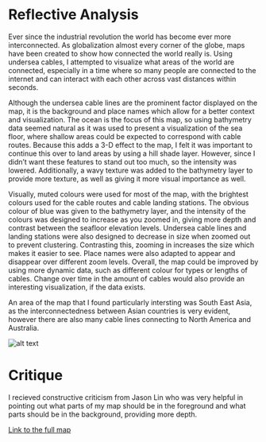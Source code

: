 # Reflective Analysis
Ever since the industrial revolution the world has become ever more interconnected. As globalization almost every corner of the globe, maps have been created to show how connected the world really is. Using undersea cables, I attempted to visualize what areas of the world are connected, especially in a time where so many people are connected to the internet and can interact with each other across vast distances within seconds. 

Although the undersea cable lines are the prominent factor displayed on the map, it is the background and place names which allow for a better context and visualization. The ocean is the focus of this map, so using bathymetry data seemed natural as it was used to present a visualization of the sea floor, where shallow areas could be expected to correspond with cable routes. Because this adds a 3-D effect to the map, I felt it was important to continue this over to land areas by using a hill shade layer. However, since I didn’t want these features to stand out too much, so the intensity was lowered. Additionally, a wavy texture was added to the bathymetry layer to provide more texture, as well as giving it more visual importance as well. 

Visually, muted colours were used for most of the map, with the brightest colours used for the cable routes and cable landing stations. The obvious colour of blue was given to the bathymetry layer, and the intensity of the colours was designed to increase as you zoomed in, giving more depth and contrast between the seafloor elevation levels. Undersea cable lines and landing stations were also designed to decrease in size when zoomed out to prevent clustering. Contrasting this, zooming in increases the size which makes it easier to see. Place names were also adapted to appear and disappear over different zoom levels. Overall, the map could be improved by using more dynamic data, such as different colour for types or lengths of cables. Change over time in the amount of cables would also provide an interesting visualization, if the data exists. 

An area of the map that I found particularly intersting was South East Asia, as the interconnectedness between Asian countries is very evident, however there are also many cable lines connecting to North America and Australia. 

![alt text](https://raw.githubusercontent.com/UBC-GEOB472-Spring2019/dminney-web/master/Lab%201%20-%20Web%20Mapping/Area-of-interest.png)

# Critique
I recieved constructive criticism from Jason Lin who was very helpful in pointing out what parts of my map should be in the foreground and what parts should be in the background, providing more depth. 

[Link to the full map](https://api.mapbox.com/styles/v1/geogdmin/cjrsvdfmk0ng01gqrp7embz0e.html?fresh=true&title=true&access_token=pk.eyJ1IjoiZ2VvZ2RtaW4iLCJhIjoiY2pyNGhidzVuMDN1MzN5cGhkdWphMmFqaiJ9.ZiS0B_-XXYHuYpIIZH5nfQ#2.85/44.15/-20.41)
